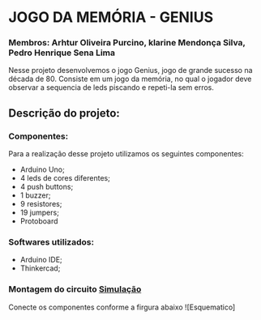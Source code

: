 # JOGO DA MEMÓRIA - GENIUS
   ### Membros: Arhtur Oliveira Purcino, klarine Mendonça Silva, Pedro Henrique Sena Lima
   Nesse projeto desenvolvemos o jogo Genius, jogo de grande sucesso na década de 80. Consiste em um jogo da memória, no qual o jogador deve observar a sequencia de leds piscando e repeti-la sem erros. 

## Descrição do projeto:
### Componentes:
   Para a realização desse projeto utilizamos os seguintes componentes:
   - Arduino Uno;
   - 4 leds de cores diferentes;
   - 4 push buttons;
   - 1 buzzer;
   - 9 resistores;
   - 19 jumpers;
   - Protoboard
### Softwares utilizados:
   - Arduino IDE;
   - Thinkercad;
### Montagem do circuito [Simulação](https://www.tinkercad.com/things/8TiDhaiXTgY-stunning-borwo/editel?sharecode=ec7bfpsGE1sXplnLPmfAaP4-AOo3FD9d2W1bEdCW9Pw)
   Conecte os componentes conforme a firgura abaixo
   ![Esquematico]
  

